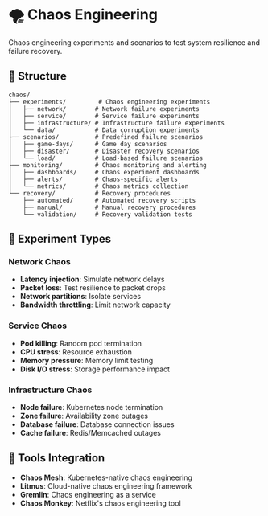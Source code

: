 # 🌪️ Chaos Engineering

Chaos engineering experiments and scenarios to test system resilience and failure recovery.

## 📁 Structure

```
chaos/
├── experiments/         # Chaos engineering experiments
│   ├── network/        # Network failure experiments
│   ├── service/        # Service failure experiments
│   ├── infrastructure/ # Infrastructure failure experiments
│   └── data/           # Data corruption experiments
├── scenarios/          # Predefined failure scenarios
│   ├── game-days/      # Game day scenarios
│   ├── disaster/       # Disaster recovery scenarios
│   └── load/           # Load-based failure scenarios
├── monitoring/         # Chaos monitoring and alerting
│   ├── dashboards/     # Chaos experiment dashboards
│   ├── alerts/         # Chaos-specific alerts
│   └── metrics/        # Chaos metrics collection
└── recovery/           # Recovery procedures
    ├── automated/      # Automated recovery scripts
    ├── manual/         # Manual recovery procedures
    └── validation/     # Recovery validation tests
```

## 🎯 Experiment Types

### Network Chaos
- **Latency injection**: Simulate network delays
- **Packet loss**: Test resilience to packet drops
- **Network partitions**: Isolate services
- **Bandwidth throttling**: Limit network capacity

### Service Chaos
- **Pod killing**: Random pod termination
- **CPU stress**: Resource exhaustion
- **Memory pressure**: Memory limit testing
- **Disk I/O stress**: Storage performance impact

### Infrastructure Chaos
- **Node failure**: Kubernetes node termination
- **Zone failure**: Availability zone outages
- **Database failure**: Database connection issues
- **Cache failure**: Redis/Memcached outages

## 🔧 Tools Integration

- **Chaos Mesh**: Kubernetes-native chaos engineering
- **Litmus**: Cloud-native chaos engineering framework
- **Gremlin**: Chaos engineering as a service
- **Chaos Monkey**: Netflix's chaos engineering tool
